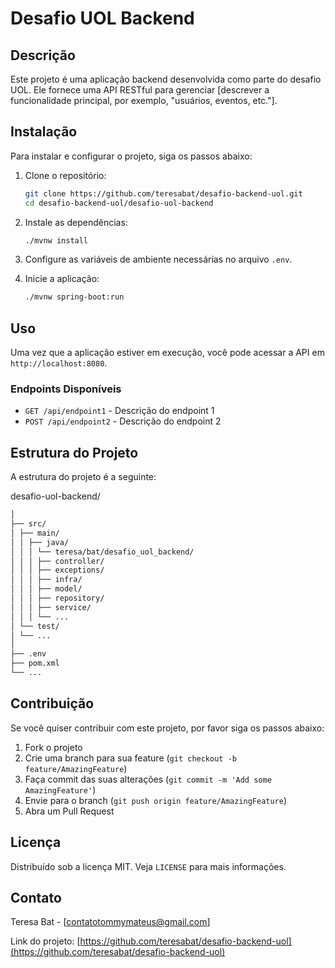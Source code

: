 # Desafio UOL Backend

## Descrição
Este projeto é uma aplicação backend desenvolvida como parte do desafio UOL. Ele fornece uma API RESTful para gerenciar [descrever a funcionalidade principal, por exemplo, "usuários, eventos, etc."].

## Instalação
Para instalar e configurar o projeto, siga os passos abaixo:

1. Clone o repositório:
    ```bash
    git clone https://github.com/teresabat/desafio-backend-uol.git
    cd desafio-backend-uol/desafio-uol-backend
    ```

2. Instale as dependências:
    ```bash
    ./mvnw install
    ```

3. Configure as variáveis de ambiente necessárias no arquivo `.env`.

4. Inicie a aplicação:
    ```bash
    ./mvnw spring-boot:run
    ```

## Uso
Uma vez que a aplicação estiver em execução, você pode acessar a API em `http://localhost:8080`. 

### Endpoints Disponíveis
- `GET /api/endpoint1` - Descrição do endpoint 1
- `POST /api/endpoint2` - Descrição do endpoint 2

## Estrutura do Projeto
A estrutura do projeto é a seguinte:

desafio-uol-backend/
```bash
│
├── src/
│ ├── main/
│ │ ├── java/
│ │ │ └── teresa/bat/desafio_uol_backend/
│ │ │ ├── controller/
│ │ │ ├── exceptions/
│ │ │ ├── infra/
│ │ │ ├── model/
│ │ │ ├── repository/
│ │ │ ├── service/
│ │ │ └── ...
│ └── test/
│ └── ...
│
├── .env
├── pom.xml
└── ...
```

## Contribuição
Se você quiser contribuir com este projeto, por favor siga os passos abaixo:

1. Fork o projeto
2. Crie uma branch para sua feature (`git checkout -b feature/AmazingFeature`)
3. Faça commit das suas alterações (`git commit -m 'Add some AmazingFeature'`)
4. Envie para o branch (`git push origin feature/AmazingFeature`)
5. Abra um Pull Request

## Licença
Distribuído sob a licença MIT. Veja `LICENSE` para mais informações.

## Contato
Teresa Bat - [contatotommymateus@gmail.com]

Link do projeto: [https://github.com/teresabat/desafio-backend-uol](https://github.com/teresabat/desafio-backend-uol)

